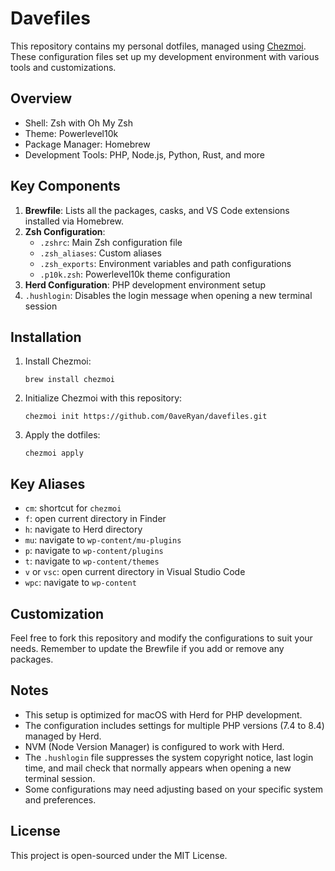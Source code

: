 # Davefiles

This repository contains my personal dotfiles, managed using [Chezmoi](https://www.chezmoi.io/). These configuration files set up my development environment with various tools and customizations.

## Overview

- Shell: Zsh with Oh My Zsh
- Theme: Powerlevel10k
- Package Manager: Homebrew
- Development Tools: PHP, Node.js, Python, Rust, and more

## Key Components

1. **Brewfile**: Lists all the packages, casks, and VS Code extensions installed via Homebrew.
2. **Zsh Configuration**:
   - `.zshrc`: Main Zsh configuration file
   - `.zsh_aliases`: Custom aliases
   - `.zsh_exports`: Environment variables and path configurations
   - `.p10k.zsh`: Powerlevel10k theme configuration
3. **Herd Configuration**: PHP development environment setup
4. `.hushlogin`: Disables the login message when opening a new terminal session

## Installation

1. Install Chezmoi:
   ```
   brew install chezmoi
   ```

2. Initialize Chezmoi with this repository:
   ```
   chezmoi init https://github.com/0aveRyan/davefiles.git
   ```

3. Apply the dotfiles:
   ```
   chezmoi apply
   ```

## Key Aliases

- `cm`: shortcut for `chezmoi`
- `f`: open current directory in Finder
- `h`: navigate to Herd directory
- `mu`: navigate to `wp-content/mu-plugins`
- `p`: navigate to `wp-content/plugins`
- `t`: navigate to `wp-content/themes`
- `v` or `vsc`: open current directory in Visual Studio Code
- `wpc`: navigate to `wp-content`

## Customization

Feel free to fork this repository and modify the configurations to suit your needs. Remember to update the Brewfile if you add or remove any packages.

## Notes

- This setup is optimized for macOS with Herd for PHP development.
- The configuration includes settings for multiple PHP versions (7.4 to 8.4) managed by Herd.
- NVM (Node Version Manager) is configured to work with Herd.
- The `.hushlogin` file suppresses the system copyright notice, last login time, and mail check that normally appears when opening a new terminal session.
- Some configurations may need adjusting based on your specific system and preferences.

## License

This project is open-sourced under the MIT License.